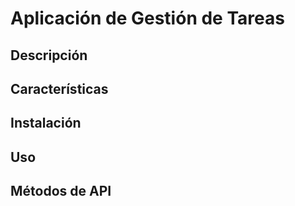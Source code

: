 # Aplicación de Gestión de Tareas


## Descripción



## Características



## Instalación



## Uso



## Métodos de API

